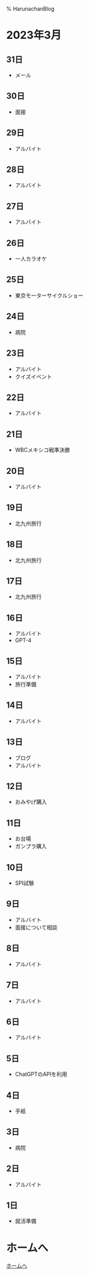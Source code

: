 % HarunachanBlog

# 2023年3月

## 31日

- メール

## 30日

- 面接

## 29日

- アルバイト 

## 28日

- アルバイト

## 27日

- アルバイト

## 26日

- 一人カラオケ

## 25日

- 東京モーターサイクルショー

## 24日

- 病院

## 23日

- アルバイト
- クイズイベント

## 22日

- アルバイト

## 21日

- WBCメキシコ戦準決勝

## 20日

- アルバイト

## 19日

- 北九州旅行

## 18日

- 北九州旅行

## 17日

- 北九州旅行

## 16日

- アルバイト
- GPT-4

## 15日

- アルバイト
- 旅行準備

## 14日

- アルバイト

## 13日

- ブログ
- アルバイト

## 12日

- おみやげ購入

## 11日

- お台場
- ガンプラ購入

## 10日

- SPI試験

## 9日

- アルバイト
- 面接について相談

## 8日

- アルバイト

## 7日

- アルバイト

## 6日

- アルバイト

## 5日

- ChatGPTのAPIを利用

## 4日

- 手紙

## 3日

- 病院

## 2日

- アルバイト

## 1日

- 就活準備

# ホームへ

[ホームへ](https://harunachan.com/)
